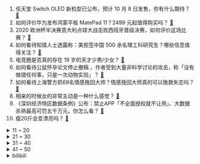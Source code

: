1. 任天堂 Switch OLED 新机型已公布，预计 10 月 8 日发售，你有什么期待？ [:link:](https://www.zhihu.com/question/470508101)
2. 如何评价华为发布鸿蒙平板 MatePad 11？2499 元起值得购买吗？ [:link:](https://www.zhihu.com/question/470432841)
3. 2020 欧洲杯半决赛意大利点球大战击败西班牙晋级决赛，如何评价这场比赛？ [:link:](https://www.zhihu.com/question/470559709)
4. 如何看待知情人士透露称：美拒签中国 500 余名理工科研究生？哪些信息值得关注？ [:link:](https://www.zhihu.com/question/470412737)
5. 电竞圈是否真的存在 19 岁的天才少男/少女？ [:link:](https://www.zhihu.com/question/468717638)
6. 如何看待公鼠怀孕论文停止撤稿 ，作者受到大量非科学讨论的攻击，称「没有做错任何事，只是一次动物实验」？ [:link:](https://www.zhihu.com/question/470229957)
7. 如何看待上海警方抓69名情感挽回大师？情感挽回大师真的可以挽救失恋吗？ [:link:](https://www.zhihu.com/question/470420822)
8. 相亲的时候女的非常主动是一种什么感觉？ [:link:](https://www.zhihu.com/question/266053826)
9. 《深圳经济特区数据条例》公布：禁止APP「不全面授权就不让用」、大数据杀熟最高可罚五千万元，你怎么看？ [:link:](https://www.zhihu.com/question/470388378)
10. 瘦20斤会变漂亮吗？ [:link:](https://www.zhihu.com/question/392591592)
<details>
<summary>11 ~ 20</summary>

11. 为什么近年来好莱坞大片在中国越来越不卖座了？ [:link:](https://www.zhihu.com/question/268982964)
12. 选特斯拉 MODEL Y 好还是宝马 5 系好？ [:link:](https://www.zhihu.com/question/398893012)
13. 通过炒股实现财务自由的人，都做对了什么？ [:link:](https://www.zhihu.com/question/463163458)
14. 俄驻华大使飙中文力挺中国，如何理解他这段发言？释放了什么信号？ [:link:](https://www.zhihu.com/question/470377945)
15. 小米全资收购紫米意味着什么？ [:link:](https://www.zhihu.com/question/470091421)
16. 如何看待 34 岁女子为公司效力 5 年，怀孕 5 个月被辞退？该如何维护自己的权益？ [:link:](https://www.zhihu.com/question/470346433)
17. 小米 MIUI 13 全新视觉风格曝光，你喜欢吗？ [:link:](https://www.zhihu.com/question/466812715)
18. 《甄嬛传》中甄嬛明明知道安陵容很敏感，为何还把安陵容给她的蜀锦给了浣碧？ [:link:](https://www.zhihu.com/question/325114276)
19. 孩子偷拿 100 元被父母揪进派出所，你认为父母这样教育孩子适当吗？有哪些更好的处理方法？ [:link:](https://www.zhihu.com/question/470336455)
20. 为什么大部分骑自行车的人在身后有汽车时都不靠边，不紧不慢地继续骑？ [:link:](https://www.zhihu.com/question/348195449)
</details>
<details>
<summary>21 ~ 30</summary>

21. 如何看待龚俊与张哲瀚同一天告毒唯？ [:link:](https://www.zhihu.com/question/470431847)
22. 如何看待英国宣布 7 月 19 日基本取消新冠管控措施，英首相称将「与新冠共生」？ [:link:](https://www.zhihu.com/question/470344047)
23. 假如你可邀请一位三国人物结伴旅游3天，双人基础预算不超过1500，活动范围不跨省，你会选谁，去哪里？ [:link:](https://www.zhihu.com/question/470158957)
24. 佛山一男子河边遛狗被狗拽入水中失踪，有哪些线索值得关注？遛狗时如何避免狗狗爆冲？ [:link:](https://www.zhihu.com/question/470186017)
25. 萧亚轩 6 日凌晨发文「谢谢你的一切再见」，和小 16 岁男友黄皓分手。如何看待两人在一起三年的感情？ [:link:](https://www.zhihu.com/question/470346487)
26. 如何看待印度受高温影响用电需求攀升，由于长期电力短缺，当地再次爆发大规模停电抗议？ [:link:](https://www.zhihu.com/question/469940844)
27. 理想汽车回应座椅发现疑似水银物质「已展开全面调查」，还有哪些值得关注的信息？ [:link:](https://www.zhihu.com/question/470160887)
28. 如果每次人看到鲨鱼都上去揍他，以后鲨鱼会不会进化到看到人类就跑？ [:link:](https://www.zhihu.com/question/469388304)
29. 我觉得养狗更快乐，为什么现在这么流行养猫？ [:link:](https://www.zhihu.com/question/460463800)
30. 如何看待网传 iPhone 13 将搭载「反向充电」功能？ [:link:](https://www.zhihu.com/question/470137767)
</details>
<details>
<summary>31 ~ 40</summary>

31. 中国邮政储蓄银行存在  6  项违法违规事实，被罚没  449  万，有哪些信息值得关注？ [:link:](https://www.zhihu.com/question/470180715)
32. 守护神是摄魂怪怎么办？ [:link:](https://www.zhihu.com/question/467796681)
33. 申论怎么复习比较好？ [:link:](https://www.zhihu.com/question/364463392)
34. 小说《射雕英雄传》中，处处暗示郭靖天赋异禀，而为什么在小说《神雕侠侣》借周伯通的口说“郭靖还是笨”？ [:link:](https://www.zhihu.com/question/469671460)
35. 为什么我买了曾经的旗舰相机也还是拍不出像样的照片? [:link:](https://www.zhihu.com/question/464010264)
36. 你最想和张哲瀚说的一句话是什么？ [:link:](https://www.zhihu.com/question/468598353)
37. 我想请问一下22考研备考的同学，你的一天是怎么安排的？ [:link:](https://www.zhihu.com/question/469051601)
38. 如果可以变成一位漫威英雄，你会干什么？ [:link:](https://www.zhihu.com/question/468500683)
39. 22 考研该怎么规划？ [:link:](https://www.zhihu.com/question/394099769)
40. 中考考不上高中，上技校真的有用吗？出来会不会养不活自己？ [:link:](https://www.zhihu.com/question/460723914)
</details>
<details>
<summary>41 ~ 50</summary>

41. 武汉有哪些让你「小骄傲」的变化？ [:link:](https://www.zhihu.com/question/447689305)
42. 研究生生活真的那么苦逼吗？ [:link:](https://www.zhihu.com/question/379267365)
43. 哪一首歌让你瞬间「回到青春期」？ [:link:](https://www.zhihu.com/question/469319189)
44. 喜欢一个人会因为她的一句话而不喜欢她吗？ [:link:](https://www.zhihu.com/question/410747789)
45. 西南大学宿舍条件如何？ [:link:](https://www.zhihu.com/question/46336332)
46. 如何评价电影《闪光的哈撒维》第一部（2021）？ [:link:](https://www.zhihu.com/question/464648734)
47. 高中各科应该怎样学习？ [:link:](https://www.zhihu.com/question/20322752)
48. 准高三学习全校倒数还有救吗？ [:link:](https://www.zhihu.com/question/469983391)
49. 如何看待 ICLR2021 的拒稿被评为 ACL2021 的 Best Paper? [:link:](https://www.zhihu.com/question/470224094)
50. 有没有什么读者可以和书中角色一起推理的推理小说？ [:link:](https://www.zhihu.com/question/424910408)
</details><details>
<summary>bilibili</summary>

1. 我被粉丝骗了25万元！！！！！ [:link:](//www.bilibili.com/video/BV12w411o7kb)
2. 破亿纪念!【猛男版】新宝岛 4K高清重置加强版 [:link:](//www.bilibili.com/video/BV1AM4y1M71p)
3. 如何把60块一只的鸭子，做成1288的样子 [:link:](//www.bilibili.com/video/BV1Rb4y1C7b4)
4. 我是不是有病？ [:link:](//www.bilibili.com/video/BV1gb4y1y7SZ)
5. 超人叶问 [:link:](//www.bilibili.com/video/BV1af4y1b7ZB)
6. 【时代少年团】「火力全开」五月粉丝见面会练习室联排 [:link:](//www.bilibili.com/video/BV1a44y1q7hJ)
7. 【每天一遍】10分钟肚腩消减训练(男女通用) [:link:](//www.bilibili.com/video/BV1oV411p7Rb)
8. “把你老婆p掉，你不会生气吧？”学霸情侣的神仙爱情 透明课本02 [:link:](//www.bilibili.com/video/BV1PU4y157gh)
9. 【STN快报第五季44】你们开团的时候会喊三、二、一么？ [:link:](//www.bilibili.com/video/BV1Gh411h7rM)
10. 千 万 别 去 西 藏 拍 星 空 [:link:](//www.bilibili.com/video/BV1rK4y1g7iG)
<details>
<summary>11 ~ 20</summary>

11. 【原神剧场】大作战！少女们的新衣 [:link:](//www.bilibili.com/video/BV1p64y1Q7vb)
12. 猛 男 可 莉 [:link:](//www.bilibili.com/video/BV1aB4y1N7AU)
13. 害，全村神经病 [:link:](//www.bilibili.com/video/BV1GX4y1w744)
14. 3.99美元的红翡翠原石开出来是什么效果？ [:link:](//www.bilibili.com/video/BV1qo4y1C7FN)
15. 踊 [:link:](//www.bilibili.com/video/BV1xf4y1b7aX)
16. 原  神  之  友（第一期） [:link:](//www.bilibili.com/video/BV1jV411W7x2)
17. 烂剧《不说再见》，警察和毒贩组CP？女警专门拖后腿？ [:link:](//www.bilibili.com/video/BV1864y1b7nk)
18. 【罗翔】我来B站前学生就一直发视频给我看，鼓励我上B站！读评论#9 [:link:](//www.bilibili.com/video/BV1kK4y1g7XP)
19. 我痛骂鹰角 [:link:](//www.bilibili.com/video/BV1Tb4y1y7Sv)
20. 80岁奶奶，劝60岁晚辈：年轻人不要太气盛！ [:link:](//www.bilibili.com/video/BV1Hg411u77g)
</details>
<details>
<summary>21 ~ 30</summary>

21. 我用了27年的名字被别人抢注成商标！ [:link:](//www.bilibili.com/video/BV1qo4y1C77g)
22. 直男总能准确避开脱单 [:link:](//www.bilibili.com/video/BV1bV411x7Tm)
23. 我将用20秒夺走你的卧槽 [:link:](//www.bilibili.com/video/BV1c44y1q7gX)
24. 10斤重一只大墨鱼，用帅小伙这做法能吃出螃蟹味，太好吃了！ [:link:](//www.bilibili.com/video/BV1eg411u7TL)
25. 藏 狐 怎 么 叫 [:link:](//www.bilibili.com/video/BV1vK4y1g756)
26. 人声演绎《我的世界》Minecraft主题曲【MayTree五月树】 [:link:](//www.bilibili.com/video/BV17M4y1g75h)
27. 《原神》剧情PV-「追逐霆光的孤旅」 [:link:](//www.bilibili.com/video/BV15K4y1M7Xn)
28. 全球唯一米其林料理 琥珀蚂蚁 复刻出来是什么味道 [:link:](//www.bilibili.com/video/BV1oq4y1s7JA)
29. 《记念》人生不止一场考试 你只管向前 [:link:](//www.bilibili.com/video/BV15g411u79i)
30. 《可露希尔的秘密档案》06话：基建第一站——制造站 [:link:](//www.bilibili.com/video/BV1nB4y1T71c)
</details>
<details>
<summary>31 ~ 40</summary>

31. 洗 刷 刷！ [:link:](//www.bilibili.com/video/BV1CL411p7L6)
32. 小朋友！你那表情是怎么回事！我来了！！！ [:link:](//www.bilibili.com/video/BV1hV411x7iw)
33. 当 代 毕 业 生 放 假 现 状 [:link:](//www.bilibili.com/video/BV1zq4y1s7jP)
34. 《兔子人》通关攻略！ [:link:](//www.bilibili.com/video/BV1q44y1q7tE)
35. 仙人掌的花蕊会动？ [:link:](//www.bilibili.com/video/BV1sh411h7sU)
36. 冒死上传！目前B站最完整的绘画教程，包含所有绘画风格！ [:link:](//www.bilibili.com/video/BV1d64y197gj)
37. 【warma】读评论丨大家都把我当姐姐了太好了！ [:link:](//www.bilibili.com/video/BV1TU4y1V79Z)
38. 【黄龄】浴室玩耍时间，高温度即将来临，105℃的热爱送你们～～ [:link:](//www.bilibili.com/video/BV1GK4y1M7zo)
39. 最“燃”文 物！ 我的血液和DNA都颤抖了！ [:link:](//www.bilibili.com/video/BV1564y1b7q8)
40. 【老番茄】我又毕业啦！！ [:link:](//www.bilibili.com/video/BV1iv411H7Lt)
</details>
<details>
<summary>41 ~ 50</summary>

41. 认识十年，我们还敢对别人心动么？【不要心动挑战】 [:link:](//www.bilibili.com/video/BV1vv411J75U)
42. 【同人/特摄】假面骑士甘塔-第一集 [:link:](//www.bilibili.com/video/BV1jh411h7YW)
43. 当年微机课最爱的抗日神游，最终结局是什么？？ [:link:](//www.bilibili.com/video/BV15h411h7ao)
44. 【医学博士】病从口入的寄生虫 I 生吃海鲜会得寄生虫吗？ [:link:](//www.bilibili.com/video/BV1Bw411R7EF)
45. 满 汉 全 席 [:link:](//www.bilibili.com/video/BV1zM4y1T7kP)
46. 央视的这个选角，让我恍惚间以为他从历史书里走出来了 [:link:](//www.bilibili.com/video/BV1rv411H73M)
47. 当你说话的声音大小影响你的攻击伤害！ [:link:](//www.bilibili.com/video/BV15f4y1b74Q)
48. 双 雄：巅 峰 2600 大 神 把 我  打 哭 [:link:](//www.bilibili.com/video/BV1xU4y137L6)
49. 打造全能iPad五年✨最爱用的APP们！ [:link:](//www.bilibili.com/video/BV1ZL411p7Tu)
50. 【游戏之外】中国第一个世界冠军，来自贫民窟的百万富翁。 [:link:](//www.bilibili.com/video/BV1cb4y1y7Q9)
</details>
<details>
<summary>51 ~ 60</summary>

51. 当我用女声在鬼屋给npc做岗前培训~ [:link:](//www.bilibili.com/video/BV1e64y1b7vP)
52. 【C菌】我发现了一款十分奇葩的国产恐怖游戏。。。瑞思拜 [:link:](//www.bilibili.com/video/BV1kh411h7jc)
53. 饮茶哥：今天休息搞点靓靓的食 [:link:](//www.bilibili.com/video/BV1eK4y1g7Zu)
54. 食用“鸡精味精”对身体有害？厨师长解答其区别及正确使用方法 [:link:](//www.bilibili.com/video/BV1pq4y1x7cH)
55. 我把收益全捐了！！！ [:link:](//www.bilibili.com/video/BV1pf4y1b7Hn)
56. “原来不露大腿也可以走的那么好看”国漫美人该换风格了 [:link:](//www.bilibili.com/video/BV1Zw411o7ws)
57. 三十多斤的鳄龟做成菜太香了！看这龟壳就感觉大！ [:link:](//www.bilibili.com/video/BV1B64y1b7Eo)
58. 金色大厅交响乐演奏【热爱105℃的你】（迫真） [:link:](//www.bilibili.com/video/BV1Do4y1Q7yU)
59. 100元实现炸鸡自由？超柔嫩~皮脆汁多的中式炸整鸡！！！ [:link:](//www.bilibili.com/video/BV19X4y1c7Sw)
60. 《躲汉子》全明星最骚版 [:link:](//www.bilibili.com/video/BV1xX4y1P7Cs)
</details>
<details>
<summary>61 ~ 70</summary>

61. 给手机装Windows11！还能玩大型游戏？！ [:link:](//www.bilibili.com/video/BV1MU4y137Yi)
62. 真实还原！李大钊女儿亲自讲述！那些不得不提的故事 [:link:](//www.bilibili.com/video/BV1ao4y1C7yo)
63. 挑战杭州麻辣烫天花板，被老板上了一课，店员奶奶叫我明早再去！美食探店/无广试吃员 [:link:](//www.bilibili.com/video/BV1354y1n7xD)
64. “我们没有办法在中国做第三期临床实验，因为没有病人了。” [:link:](//www.bilibili.com/video/BV11L411W7sE)
65. up主，你的脸疼吗？2021年4月新番吐槽打脸大总结！【泛式】 [:link:](//www.bilibili.com/video/BV16y4y1M7yw)
66. 合金弹头的大战僵尸，叛军与正规军再度联手，竟遇到前所未见的僵尸... [:link:](//www.bilibili.com/video/BV1Ho4y1C7Hh)
67. 【嘟督咆哮解说】普通市民的爸爸！《生化危机8：屯儿》（最终话） [:link:](//www.bilibili.com/video/BV19q4y1s7Jb)
68. B站我罩的！！！ [:link:](//www.bilibili.com/video/BV1ow411o7Hc)
69. 90后小伙为救患病妻子，挑战人间炼狱工作！ [:link:](//www.bilibili.com/video/BV1Gw411Z7kP)
70. 打架打累了躺在地上互相说人话，成精的有点夸张 [:link:](//www.bilibili.com/video/BV1qq4y1s761)
</details>
<details>
<summary>71 ~ 80</summary>

71. 主人。。。你。。吃了吗。。。。 [:link:](//www.bilibili.com/video/BV19q4y1s739)
72. 进来洗涤灵魂！《Something Just Like This》小提琴魅力演绎 [:link:](//www.bilibili.com/video/BV1LX4y1P712)
73. 童年最难通关的双人游戏 最终结局和宝藏究竟是什么？ [:link:](//www.bilibili.com/video/BV1NL411W7gU)
74. 大学毕业有何感想有什么打算？看读评论的你超酷的，来！试试看！ [:link:](//www.bilibili.com/video/BV1Fb4y1y77U)
75. 不敢相信，网页游戏都发展到这个地步了！ [:link:](//www.bilibili.com/video/BV1X64y197DZ)
76. 没错！是我们想看的凡尔赛了 [:link:](//www.bilibili.com/video/BV1E54y1p7zH)
77. B站迄今最详细的重庆小面制作教程！Up主呕心沥血15天，满满干货分享 [:link:](//www.bilibili.com/video/BV1cL411W7Ky)
78. 【火影人物志66】指引神的男人，宇智波止水 凭借暴力维持的秩序，根本不算是和平！ [:link:](//www.bilibili.com/video/BV14V411x7no)
79. 当你拥有「21亿血量！」但是受伤就会永久减半？？！ [:link:](//www.bilibili.com/video/BV1KV411W7R3)
80. 海贼王1-1000集！一口气看完！爆肝3个月！ [:link:](//www.bilibili.com/video/BV1T54y1p7F3)
</details>
<details>
<summary>81 ~ 90</summary>

81. 《你微笑时很美》这样的烂剧，看到16集，能真香吗？ [:link:](//www.bilibili.com/video/BV1R64y197BH)
82. 两个人在一起，最重要的是坦诚相待（三） [:link:](//www.bilibili.com/video/BV1G54y1p773)
83. 《愚公》你是否听说，中国扶贫？ [:link:](//www.bilibili.com/video/BV1mL411p7ZZ)
84. 刻在骨子里的记忆！老年痴呆患者看到山竹落地，以为是炸弹飞扑挡住 [:link:](//www.bilibili.com/video/BV1vy4y1M72s)
85. 身为凡人的我已经看不透结局了，太阴间了你们 [:link:](//www.bilibili.com/video/BV1164y1Q7qD)
86. 黄奕开的上海菜，人均608元，只吃点心的话，水准如何？ [:link:](//www.bilibili.com/video/BV1Gg411u7RA)
87. 雨夜！向赌博窝点进击！ [:link:](//www.bilibili.com/video/BV1zL411p7FY)
88. 盲人爷爷最喜欢吃虾了，可惜临走前不能吃一顿饱饭，却是渴死了在床上 [:link:](//www.bilibili.com/video/BV1QM4y1T7c2)
89. 李景秀我这么信任你，你竟然卖我假货？发给我水一样的槐花蜜！ [:link:](//www.bilibili.com/video/BV1TM4y1M7Nw)
90. 中外米其林大对决！中国菜扬眉吐气！【凭啥这么贵ep28-DA VITTORIO】 [:link:](//www.bilibili.com/video/BV1tX4y1P73B)
</details>
<details>
<summary>91 ~ 100</summary>

91. 好吧，我承认毕业生最后一个离开宿舍很爽！ [:link:](//www.bilibili.com/video/BV14o4y1C79i)
92. 在家门口画一个坑，差点被丈母娘打了？ [:link:](//www.bilibili.com/video/BV1cV411W7Eq)
93. 现场吃奇花异草，到底是qq糖味还是豆豉味？ [:link:](//www.bilibili.com/video/BV1qL411p7KV)
94. 美国独立日周末72小时，400起枪杀，150人身亡，这是“人类清除计划”吗？ [:link:](//www.bilibili.com/video/BV16y4y1K7FM)
95. 被包装耽误的"小众零食"，每一种都是神仙美味！ [:link:](//www.bilibili.com/video/BV1Vh411h7zr)
96. 偷偷买小姐姐写真！还被女友发现…我完了！ [:link:](//www.bilibili.com/video/BV1ow411R7nH)
97. 当无脸羊遇到阿拉斯加 [:link:](//www.bilibili.com/video/BV1Tv411p7dH)
98. 试吃奇丑无比的象拔蚌，刺身极品，好吃到无法用言语形容 [:link:](//www.bilibili.com/video/BV1Qq4y1s7Ut)
99. “这外边太漂亮了！”全程回顾两名航天员出舱过程 [:link:](//www.bilibili.com/video/BV1464y1b7h7)
100. 合体吧！ [:link:](//www.bilibili.com/video/BV1TK4y1M7L2)
</details></details>